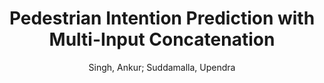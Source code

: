 ---
paperId: 55
author: Singh, Ankur; Suddamalla, Upendra 
publicationauthor: Singh, A. et al.
title: Pedestrian Intention Prediction with Multi-Input Concatenation
pdf: 55_CameraReady_55.pdf
poster: 55_poster_55.png
pitch: https://youtu.be/TC_kisbhlBs
type: Poster
topic: Action Recognition
category: Extended Abstract
link: https://research.latinxinai.org/papers/cvpr/2021/pdf/55_CameraReady_55.pdf
conference: cvpr
year: 2021
tags: cvpr-2021-ea
location: Virtual
---